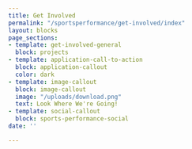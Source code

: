 ```yaml
---
title: Get Involved
permalink: "/sportsperformance/get-involved/index"
layout: blocks
page_sections:
- template: get-involved-general
  block: projects
- template: application-call-to-action
  block: application-callout
  color: dark
- template: image-callout
  block: image-callout
  image: "/uploads/download.png"
  text: Look Where We're Going!
- template: social-callout
  block: sports-performance-social
date: ''

---
```

